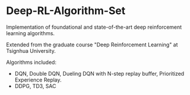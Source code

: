# Deep-RL-Algorithm-Set
Implementation of foundational and state-of-the-art deep reinforcement learning algorithms. 

Extended from the graduate course "Deep Reinforcement Learning" at Tsignhua University.

Algorithms included:

* DQN, Double DQN, Dueling DQN with N-step replay buffer, Prioritized Experience Replay.
* DDPG, TD3, SAC

